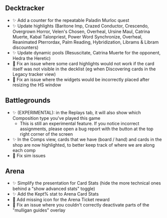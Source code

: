## Decktracker

-   ✨ Add a counter for the repeatable Paladin Murloc quest
-   ✨ Update highlights (Baritone Imp, Crazed Conductor, Crescendo, Overgrown Horror, Velen's Chosen, Overheal, Ursine Maul, Catrina Muerte, Kabal Talonpriest, Power Word Synchronize, Overheal, Reanimated Pterrordax, Palm Reading, Hybridization, Librams & Libram discounters)
-   ✨ Update dynamic pools (Resuscitate, Catrina Muerte for the opponent, Hedra the Heretic)
-   🐞 Fix an issue where some card highlights would not work if the card itself was not visible in the decklist (eg when Discovering cards in the Legacy tracker view)
-   🐞 Fix an issue where the widgets would be incorrectly placed after resizing the HS window

## Battlegrounds

-   ✨ (EXPERIMENTAL): in the Replays tab, it will also show which Composition type you've played this game
    -   This is still an experimental feature. If you notice incorrect assignments, please open a bug report with the button at the top right corner of the screen
-   ✨ In the Comps view, cards that we have (board / hand) and cards in the shop are now highlighted, to better keep track of where we are along each comp
-   🐞 Fix sim issues

## Arena

-   ✨ Simplify the presentation for Card Stats (hide the more technical ones behind a "show advanced stats" toggle)
-   ✨ Add the Kept% stat to Arena Card Stats
-   🐞 Add missing icon for the Arena Ticket reward
-   🐞 Fix an issue where you couldn't correctly deactivate parts of the "mulligan guides" overlay
